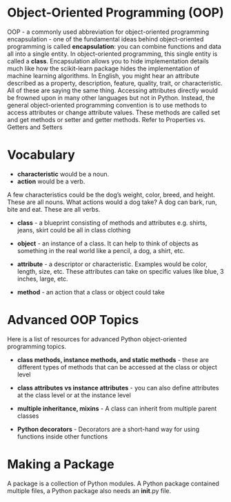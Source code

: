 # Object-Oriented Programming (OOP)

OOP - a commonly used abbreviation for object-oriented programming encapsulation - one of the fundamental ideas behind object-oriented programming is called **encapsulation**: you can combine functions and data all into a single entity. In object-oriented programming, this single entity is called a **class**. Encapsulation allows you to hide implementation details much like how the scikit-learn package hides the implementation of machine learning algorithms. In English, you might hear an attribute described as a property, description, feature, quality, trait, or characteristic. All of these are saying the same thing.
Accessing attributes directly would be frowned upon in many other languages but not in Python. Instead, the general object-oriented programming convention is to use methods to access attributes or change attribute values. These methods are called set and get methods or setter and getter methods. Refer to Properties vs. Getters and Setters


# Vocabulary

- **characteristic** would be a noun. 
- **action** would be a verb.

A few characteristics could be the dog’s weight, color, breed, and height. These are all nouns. What actions would a dog take? A dog can bark, run, bite and eat. These are all verbs.

- **class** - a blueprint consisting of methods and attributes e.g. shirts, jeans, skirt could be all in class clothing

- **object** - an instance of a class. It can help to think of objects as something in the real world like a pencil, a dog, a shirt, etc.

- **attribute** - a descriptor or characteristic. Examples would be color, length, size, etc. These attributes can take on specific values like blue, 3 inches, large, etc.

- **method** - an action that a class or object could take



# Advanced OOP Topics

Here is a list of resources for advanced Python object-oriented programming topics.

- **class methods, instance methods, and static methods** - these are different types of methods that can be accessed at the class or object level

- **class attributes vs instance attributes** - you can also define attributes at the class level or at the instance level

- **multiple inheritance, mixins** - A class can inherit from multiple parent classes

- **Python decorators** - Decorators are a short-hand way for using functions inside other functions

# Making a Package

A package is a collection of Python modules. A Python package contained multiple files, a Python package also needs an __init__.py file.
